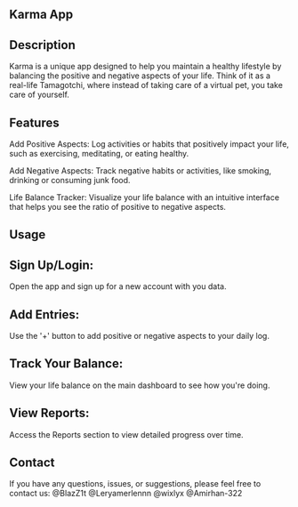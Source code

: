 ## Karma App

## Description
Karma is a unique app designed to help you maintain a healthy lifestyle by balancing the positive and negative aspects of your life. Think of it as a real-life Tamagotchi, where instead of taking care of a virtual pet, you take care of yourself.

## Features
Add Positive Aspects: Log activities or habits that positively impact your life, such as exercising, meditating, or eating healthy.

Add Negative Aspects: Track negative habits or activities, like smoking, drinking or consuming junk food.

Life Balance Tracker: Visualize your life balance with an intuitive interface that helps you see the ratio of positive to negative aspects.

## Usage
## Sign Up/Login:
Open the app and sign up for a new account with you data.

## Add Entries:
Use the '+' button to add positive or negative aspects to your daily log.

## Track Your Balance:
View your life balance on the main dashboard to see how you're doing.

## View Reports:
Access the Reports section to view detailed progress over time.


## Contact
If you have any questions, issues, or suggestions, please feel free to contact us:
@BlazZ1t 
@Leryamerlennn
@wixlyx
@Amirhan-322
